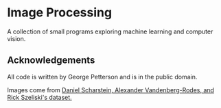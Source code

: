 # Image Processing

A collection of small programs exploring machine learning and computer vision.

## Acknowledgements

All code is written by George Petterson and is in the public domain.

Images come from [Daniel Scharstein, Alexander Vandenberg-Rodes, and Rick Szeliski's dataset.](http://vision.middlebury.edu/stereo/data/scenes2003/)
